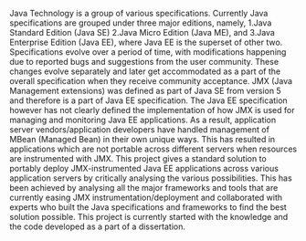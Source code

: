 Java Technology is a group of various specifications. Currently Java specifications are grouped under three major editions, namely,
1.Java Standard Edition (Java SE)
2.Java Micro Edition (Java ME), and
3.Java Enterprise Edition (Java EE), where Java EE is the superset of other two.
Specifications evolve over a period of time, with modifications happening due to reported bugs and suggestions from the user community. These changes evolve separately and later get accommodated as a part of the overall specification when they receive community acceptance. JMX (Java Management extensions) was defined as part of Java SE from version 5 and therefore is a part of Java EE specification. The Java EE specification however has not clearly defined the implementation of how JMX is used for managing and monitoring Java EE applications. As a result, application server vendors/application developers have handled management of MBean (Managed Bean) in their own unique ways. This has resulted in applications which are not portable across different servers when resources are instrumented with JMX.
This project gives a standard solution to portably deploy JMX-instrumented Java EE applications across various application servers by critically analysing the various possibilities. This has been achieved by analysing all the major frameworks and tools that are currently easing JMX instrumentation/deployment and collaborated with experts who built the Java specifications and frameworks to find the best solution possible.
This project is currently started with the knowledge and the code developed as a part of a dissertation.